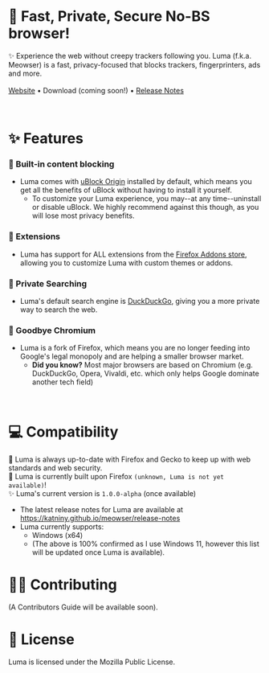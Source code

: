 # 🤫 Fast, Private, Secure No-BS browser!
✨ Experience the web without creepy trackers following you. Luma (f.k.a. Meowser) is a fast, privacy-focused that blocks trackers, fingerprinters, ads and more.
<br />
<br />
<a href="https://katniny.github.io/meowser/">Website</a> • <a>Download (coming soon!)</a> • <a href="https://katniny.github.io/meowser/release-notes">Release Notes</a>

<br />

# ✨ Features
### 🚫 Built-in content blocking
* Luma comes with <a href="https://github.com/gorhill/uBlock">uBlock Origin</a> installed by default, which means you get all the benefits of uBlock without having to install it yourself.
  - To customize your Luma experience, you may--at any time--uninstall or disable uBlock. We highly recommend against this though, as you will lose most privacy benefits.
### 🧩 Extensions
* Luma has support for ALL extensions from the <a href="https://addons.mozilla.org">Firefox Addons store</a>, allowing you to customize Luma with custom themes or addons.
### 🔎 Private Searching
* Luma's default search engine is <a href="https://duckduckgo.com/">DuckDuckGo</a>, giving you a more private way to search the web.
### 👋 Goodbye Chromium
* Luma is a fork of Firefox, which means you are no longer feeding into Google's legal monopoly and are helping a smaller browser market.
  - **Did you know?** Most major browsers are based on Chromium (e.g. DuckDuckGo, Opera, Vivaldi, etc. which only helps Google dominate another tech field)

<br />
 
# 💻 Compatibility
🔐 Luma is always up-to-date with Firefox and Gecko to keep up with web standards and web security.
<br/>🚀 Luma is currently built upon Firefox `(unknown, Luma is not yet available)`!
<br/>✨ Luma's current version is `1.0.0-alpha` (once available)
* The latest release notes for Luma are available at https://katniny.github.io/meowser/release-notes
* Luma currently supports:
  - Windows (x64)
  - (The above is 100% confirmed as I use Windows 11, however this list will be updated once Luma is available).
 
# 🧑‍💻 Contributing
(A Contributors Guide will be available soon).

# 📃 License
Luma is licensed under the Mozilla Public License.
